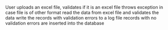 User uploads an excel file, validates if it is an excel file throws exception in case file is of other format
read the data from excel file and validates the data
write the records with validation errors to a log file
records with no validation errors are inserted into the database
